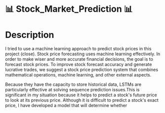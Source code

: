 # 📊 Stock_Market_Prediction 📊

# Description
I tried to use a machine learning approach to predict stock prices in this project (close). Stock price forecasting uses machine learning effectively. In order to make wiser and more accurate financial decisions, the goal is to forecast stock prices. To improve stock forecast accuracy and generate lucrative trades, we suggest a stock price prediction system that combines mathematical operations, machine learning, and other external aspects.

Because they have the capacity to store historical data, LSTMs are particularly effective at solving sequence prediction issues.This is significant in my situation because it helps to predict a stock's future price to look at its previous price. Although it is difficult to predict a stock's exact price, I have developed a model that will determine whether
